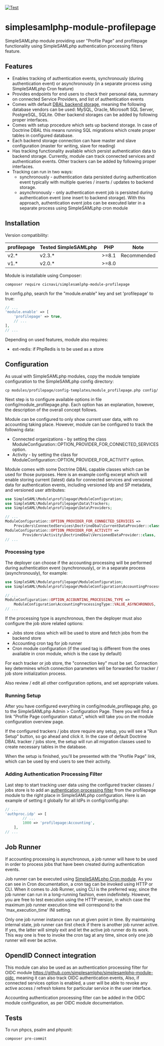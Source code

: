 [![Test](https://github.com/cicnavi/simplesamlphp-module-profilepage/actions/workflows/test.yml/badge.svg)](https://github.com/cicnavi/simplesamlphp-module-profilepage/actions/workflows/test.yml)

# simplesamlphp-module-profilepage
SimpleSAMLphp module providing user "Profile Page" and profilepage functionality using SimpleSAMLphp authentication
processing filters feature.

## Features
- Enables tracking of authentication events, synchronously (during authentication event) or
asynchronously (in a separate process using SimpleSAMLphp Cron feature)
- Provides endpoints for end users to check their personal data, summary on connected
Service Providers, and list of authentication events
- Comes with default [DBAL backend storage](https://www.doctrine-project.org/projects/doctrine-dbal/en/latest/index.html),
meaning the following database vendors can be used: MySQL, Oracle, Microsoft SQL Server, PostgreSQL, SQLite. Other
backend storages can be added by following proper interfaces.
- Comes with setup procedure which sets up backend storage. In case of Doctrine DBAL this means running SQL migrations
which create proper tables in configured database.
- Each backend storage connection can have master and slave configuration (master for writing, slave for reading)
- Has tracking functionality available which persist authentication data to backend storage. Currently, module can
track connected services and authentication events. Other trackers can be added by following proper interfaces.
- Tracking can run in two ways:
  - synchronously - authentication data persisted during authentication event typically with multiple
  queries / inserts / updates to backend storage.
  - asynchronously - only authentication event job is persisted during authentication event
  (one insert to backend storage). With this approach, authentication event jobs can be executed later in a separate
  process using SimpleSAMLphp cron module

## Installation
Version compatibility:

| profilepage | Tested SimpleSAMLphp |  PHP   | Note                        |
|:------------|:---------------------|:------:|-----------------------------|
| v2.\*       | v2.3.\*              | \>=8.1 | Recommended                 |
| v1.\*       | v2.0.\*              | \>=8.0 |                             |

Module is installable using Composer:

```shell
composer require cicnavi/simplesamlphp-module-profilepage
```

In config.php, search for the "module.enable" key and set 'profilepage' to true:

```php
// ...
'module.enable' => [
    'profilepage' => true,
    // ...
],
// ...
```

Depending on used features, module also requires:
- ext-redis: if PhpRedis is to be used as a store

## Configuration
As usual with SimpleSAMLphp modules, copy the module template configuration
to the SimpleSAMLphp config directory:

```shell
cp modules/profilepage/config-templates/module_profilepage.php config/
```

Next step is to configure available options in file config/module_profilepage.php. Each option has an explanation,
however, the description of the overall concept follows.

Module can be configured to only show current user data, with no accounting taking place. However, module can be
configured to track the following data:
* Connected organizations - by setting the class ModuleConfiguration::OPTION_PROVIDER_FOR_CONNECTED_SERVICES option. 
* Activity - by setting the class for ModuleConfiguration::OPTION_PROVIDER_FOR_ACTIVITY option.

Module comes with some Doctrine DBAL capable classes which can be used for those purposes. Here is an example config
excerpt which will enable storing current (latest) data for connected services and versioned data 
for authentication events, including versioned Idp and SP metadata, and versioned user attributes:

```php
use SimpleSAML\Module\profilepage\ModuleConfiguration;
use SimpleSAML\Module\profilepage\Data\Trackers;
use SimpleSAML\Module\profilepage\Data\Providers;

// ...
ModuleConfiguration::OPTION_PROVIDER_FOR_CONNECTED_SERVICES =>
    Providers\ConnectedServices\DoctrineDbal\CurrentDataProvider::class,
ModuleConfiguration::OPTION_PROVIDER_FOR_ACTIVITY =>
        Providers\Activity\DoctrineDbal\VersionedDataProvider::class,
// ...
```

### Processing type

The deployer can choose if the accounting processing will be performed during authentication event (synchronously),
or in a separate process (asynchronously), for example:

```php
use SimpleSAML\Module\profilepage\ModuleConfiguration;
use SimpleSAML\Module\profilepage\ModuleConfiguration\AccountingProcessingType;

// ...
ModuleConfiguration::OPTION_ACCOUNTING_PROCESSING_TYPE =>
    ModuleConfiguration\AccountingProcessingType::VALUE_ASYNCHRONOUS,
// ...
```

If the processing type is asynchronous, then the deployer must also configure the job store related options:
- Jobs store class which will be used to store and fetch jobs from the backend store
- Accounting cron tag for job runner
- Cron module configuration (if the used tag is different from the ones available in cron module, which is the case
by default)

For each tracker or job store, the "connection key" must be set. Connection key determines which connection
parameters will be forwarded for tracker / job store initialization process.

Also review / edit all other configuration options, and set appropriate values. 

### Running Setup

After you have configured everything in config/module_profilepage.php, go to the SimpleSAMLphp Admin > Configuration
Page. There you will find a link "Profile Page configuration status", which will take you on the 
module configuration overview page.

If the configured trackers / jobs store require any setup, you will see a "Run Setup" button, so go ahead
and click it. In the case of default Doctrine DBAL tracker / jobs store, the setup will run all migration
classes used to create necessary tables in the database.

When the setup is finished, you'll be presented with the "Profile Page" link, which can be used by end
users to see their activity.

### Adding Authentication Processing Filter
Last step to start tracking user data using the configured tracker classes / jobs store is to add an [authentication
processing filter](https://simplesamlphp.org/docs/stable/simplesamlphp-authproc.html) from the profilepage module
to the right place in SimpleSAMLphp configuration. Here is an example of setting it globally for all IdPs 
in config/config.php:

```php
// ...
'authproc.idp' => [
        // ... 
        1000 => 'profilepage:Accounting',
    ],
// ...
```
## Job Runner
If accounting processing is asynchronous, a job runner will have to be used in order to process jobs that have
been created during authentication events.

Job runner can be executed using [SimpleSAMLphp Cron module](https://github.com/simplesamlphp/simplesamlphp/blob/master/modules/cron/docs/cron.md).
As you can see in Cron documentation, a cron tag can be invoked using HTTP or CLI. When it comes to Job Runner, using
CLI is the preferred way, since the job runner can run in a long-running fashion, even indefinitely. However,
you are free to test execution using the HTTP version, in which case the maximum job runner execution time
will correspond to the 'max_execution_time' INI setting. 

Only one job runner instance can run at given point in time. By maintaining internal state, job runner can first check
if there is another job runner active. If yes, the latter will simply exit and let the active job runner do its work.
This way one is free to invoke the cron tag at any time, since only one job runner will ever be active.

## OpendID Connect integration
This module can also be used as an authentication processing filter for OIDC module 
https://github.com/simplesamlphp/simplesamlphp-module-oidc, meaning it can also track OIDC authentication events, 
Also, if connected services option is enabled, a user will be able to revoke any active access / refresh tokens 
for particular service in the user interface.

Accounting authentication processing filter can be added in the OIDC module configuration, as per OIDC module
documentation.

## Tests
To run phpcs, psalm and phpunit:

```shell
composer pre-commit
```